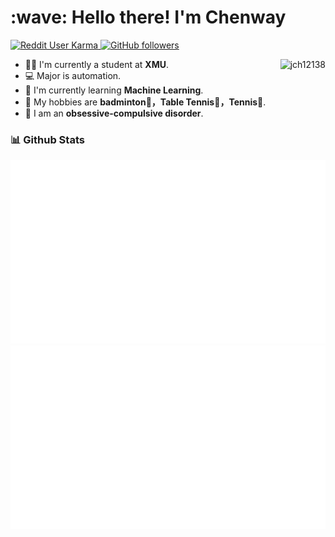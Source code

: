 <h1 align="left" id="macropower-title">:wave: Hello there! I'm Chenway</h1>

<p align="left">
    <a href="https://reddit.com/u/macropower">
    <img alt="Reddit User Karma" src="https://img.shields.io/github/stars/jch12138?affiliations=OWNER%2CCOLLABORATOR">
  </a>
  <a href="https://github.com/jch12138?tab=followers">
    <img alt="GitHub followers" src="https://img.shields.io/github/followers/jch12138?color=green&logo=github">
  </a>

</p>

<a href="#jch12138-title">
  <img src="https://github-readme-stats.vercel.app/api?username=jch12138&show_icons=true&count_private=true&include_all_commits=true" alt="jch12138" align="right" />
</a>

- 👨‍🏛 I'm currently a student at **XMU**.
- 💻 Major is automation.
- 🌱 I'm currently learning **Machine Learning**. 
- 🤔 My hobbies are **badminton🏸，Table Tennis🏓，Tennis🎾**.
- 💼 I am an **obsessive-compulsive disorder**.

### 📊 Github Stats
<a href='https://github.com/jch12138/github-stats-transparent'>
  
![Stats Overview](https://raw.githubusercontent.com/jch12138/github-stats-transparent/output/generated/overview.svg)
![Most Used Languages](https://raw.githubusercontent.com/jch12138/github-stats-transparent/output/generated/languages.svg)

</a>

<br>
